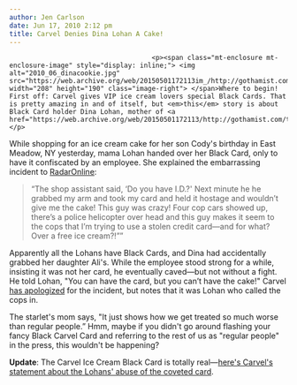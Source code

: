 ```yaml
---
author: Jen Carlson
date: Jun 17, 2010 2:12 pm
title: Carvel Denies Dina Lohan A Cake!
---
```


	
										<p><span class="mt-enclosure mt-enclosure-image" style="display: inline;"> <img alt="2010_06_dinacookie.jpg" src="https://web.archive.org/web/20150501172113im_/http://gothamist.com/attachments/arts_jen/2010_06_dinacookie.jpg" width="208" height="190" class="image-right"> </span>Where to begin! First off: Carvel gives VIP ice cream lovers special Black Cards. That is pretty amazing in and of itself, but <em>this</em> story is about Black Card holder Dina Lohan, mother of <a href="https://web.archive.org/web/20150501172113/http://gothamist.com/tags/lindsaylohan">Lindsay</a>. </p>

<p>While shopping for an ice cream cake for her son Cody&apos;s birthday in East Meadow, NY yesterday, mama Lohan handed over her Black Card, only to have it confiscated by an employee. She explained the embarrassing incident to <a href="https://web.archive.org/web/20150501172113/http://www.radaronline.com/exclusives/2010/06/exclusive-scoop-cops-called-dina-lohan-ice-cream-store">RadarOnline</a>:</p>

<blockquote>&#x201C;The shop assistant said, &#x2018;Do you have I.D.?&apos; Next minute he he grabbed my arm and took my card and held it hostage and wouldn&#x2019;t give me the cake! This guy was crazy! Four cop cars showed up, there&#x2019;s a police helicopter over head and this guy makes it seem to the cops that I&#x2019;m trying to use a stolen credit card&#x2014;and for what? Over a free ice cream?!&#x201D;&#x201D;</blockquote>

<p>Apparently all the Lohans have Black Cards, and Dina had accidentally grabbed her daughter Ali&apos;s. While the employee stood strong for a while, insisting it was not her card, he eventually caved&#x2014;but not without a fight. He told Lohan, &quot;You can have the card, but you can&#x2019;t have the cake!&quot; Carvel <a href="https://web.archive.org/web/20150501172113/http://www.newsday.com/entertainment/celebrities/dina-lohan-fight-over-ice-cream-got-heated-1.2030784?p=">has apologized</a> for the incident, but notes that it was Lohan who called the cops in.</p>

<p>The starlet&apos;s mom says, &quot;It just shows how we get treated so much worse than regular people.&#x201D; Hmm, maybe if you didn&apos;t go around flashing your fancy Black Carvel Card and referring to the rest of us as &quot;regular people&quot; in the press, this wouldn&apos;t be happening?</p>

<p><b>Update</b>: The Carvel Ice Cream Black Card is totally real&#x2014;<a href="https://web.archive.org/web/20150501172113/http://gothamist.com/2010/06/17/carvel_black_card_is_real_lohans_ab.php">here&apos;s Carvel&apos;s statement about the Lohans&apos; abuse of the coveted card</a>.</p>					
										
									
				